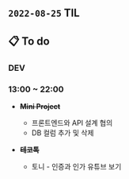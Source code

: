 ## `2022-08-25` TIL

## 📋 To do

### DEV

### 13:00 ~ 22:00
+ ~~**Mini Project**~~
  + 프론트엔드와 API 설계 협의
  + DB 컬럼 추가 및 삭제

+ ~~**테코톡**~~
  + 토니 - 인증과 인가 유튜브 보기